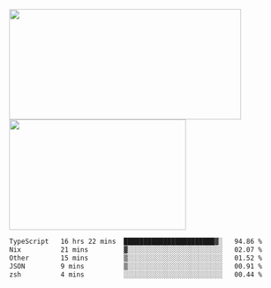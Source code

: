<a href="https://github.com/anuraghazra/github-readme-stats">
  <img height=200 width=420 align="center" src="https://github-readme-stats.vercel.app/api?username=airRnot1106&hide_title=true&show_icons=true&rank_icon=github" />
</a>
<a href="https://github.com/anuraghazra/convoychat">
  <img height=200 width=320 align="center" src="https://github-readme-stats.vercel.app/api/top-langs/?username=airRnot1106&hide_title=true&layout=compact&hide=html,css" />
</a>

<!--START_SECTION:waka-->

```txt
TypeScript   16 hrs 22 mins  ███████████████████████▓░   94.86 %
Nix          21 mins         ▓░░░░░░░░░░░░░░░░░░░░░░░░   02.07 %
Other        15 mins         ▒░░░░░░░░░░░░░░░░░░░░░░░░   01.52 %
JSON         9 mins          ▒░░░░░░░░░░░░░░░░░░░░░░░░   00.91 %
zsh          4 mins          ░░░░░░░░░░░░░░░░░░░░░░░░░   00.44 %
```

<!--END_SECTION:waka-->
